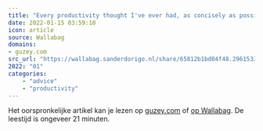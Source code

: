 ```yaml
---
title: "Every productivity thought I've ever had, as concisely as possible - Alexey Guzey"
date: 2022-01-15 03:59:10
icon: article
source: Wallabag
domains:
- guzey.com
src_url: "https://wallabag.sanderdorigo.nl/share/65812b1bd04f48.29615336"
2022: "01"
categories:
    - "advice"
    - "productivity"
---
```

Het oorspronkelijke artikel kan je lezen op [guzey.com](https://guzey.com/productivity/) of [op Wallabag](https://wallabag.sanderdorigo.nl/share/65812b1bd04f48.29615336). De leestijd is ongeveer 21 minuten.